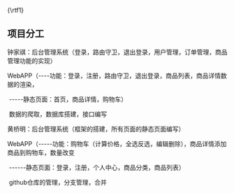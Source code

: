 {\rtf1}

## 项目分工

钟家祺：后台管理系统（登录，路由守卫，退出登录，用户管理，订单管理，商品管理功能的实现）

​				WebAPP（----功能：登录，注册，路由守卫，退出登录，商品列表，商品详情数据的渲染，

​								 -----静态页面：首页，商品详情，购物车）

​				数据的爬取，数据库搭建，接口编写

黄桥明：后台管理系统（框架的搭建，所有页面的静态页面编写）

​              WebAPP（-----功能：购物车（计算价格，全选反选，编辑删除），商品详情添加商品到购物车，数量改变

​								------静态页面：登录，注册，个人中心，商品分类，商品列表）

​				github仓库的管理，分支管理，合并



​                              

